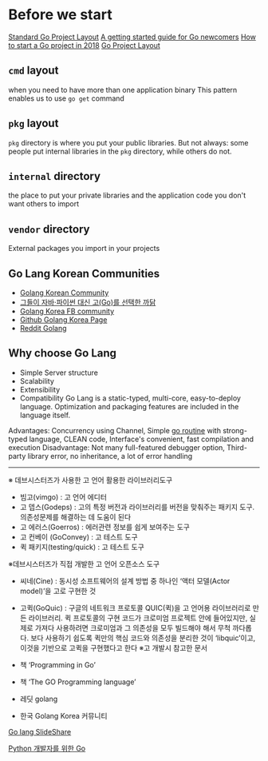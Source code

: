 # Before we start

[Standard Go Project Layout](https://github.com/golang-standards/project-layout)
[A getting started guide for Go newcomers](https://github.com/alco/gostart)
[How to start a Go project in 2018](https://boyter.org/posts/how-to-start-go-project-2018/)
[Go Project Layout](https://medium.com/golang-learn/go-project-layout-e5213cdcfaa2)

## `cmd` layout
when you need to have more than one application binary
This pattern enables us to use `go get` command
## `pkg` layout
`pkg` directory is where you put your public libraries.
But not always: some people put internal libraries in the `pkg` directory, while others do not.
## `internal` directory
the place to put your private libraries and the application code you don't want others to import
## `vendor` directory
External packages you import in your projects

## Go Lang Korean Communities
- [Golang Korean Community](https://golangkorea.github.io/)
- [그들이 자바·파이썬 대신 고(Go)를 선택한 까닭](http://www.bloter.net/archives/245951)
- [Golang Korea FB community](https://www.facebook.com/groups/golangko/about/)
- [Github Golang Korea Page](https://github.com/golangkorea)
- [Reddit Golang](https://www.reddit.com/r/golang/)

## Why choose Go Lang
- Simple Server structure
- Scalability
- Extensibility 
- Compatibility
Go Lang is a static-typed, multi-core, easy-to-deploy language. Optimization and packaging features are included in the language itself.

Advantages: Concurrency using Channel, Simple [go routine](https://gobyexample.com/goroutines) with strong-typed language, CLEAN code, Interface's convenient, fast compilation and execution 
Disadvantage: Not many full-featured debugger option, Third-party library error, no inheritance, a lot of error handling 

---

※ 데브시스터즈가 사용한 고 언어 활용한 라이브러리도구

- 빔고(vimgo) : 고 언어 에디터
- 고 뎁스(Godeps) : 고의 특정 버전과 라이브러리를 버전을 맞춰주는 패키지 도구. 의존성문제를 해결하는 데 도움이 된다
- 고 에러스(Goerros) : 에러관련 정보를 쉽게 보여주는 도구
- 고 컨베이 (GoConvey) : 고 테스트 도구
- 퀵 패키지(testing/quick) : 고 테스트 도구

※데브시스터즈가 직접 개발한 고 언어 오픈소스 도구

- 씨네(Cine) : 동시성 소프트웨어의 설계 방법 중 하나인 ‘액터 모델(Actor model)’을 고로 구현한 것
- 고퀵(GoQuic) : 구글의 네트워크 프로토콜 QUIC(퀵)을 고 언어용 라이브러리로 만든 라이브러리. 퀵  프로토콜의 구현 코드가 크로미엄 프로젝트 안에 들어있지만, 실제로 가져다 사용하려면 크로미엄과 그 의존성을 모두 빌드해야 해서 무척 까다롭다. 보다 사용하기 쉽도록 퀵만의 핵심 코드와 의존성을 분리한 것이 ‘libquic’이고, 이것을 기반으로 고퀵을 구현했다고 한다
※고 개발시 참고한 문서

- 책 ‘Programming in Go’
- 책 ‘The GO Programming language’
- 레딧 golang
- 한국 Golang Korea 커뮤니티

[Go lang SlideShare](https://www.slideshare.net/100001105751070/go-51748987)

[Python 개발자를 위한 Go](https://www.slideshare.net/leekchan/gophercon-korea-2015-python-go)
